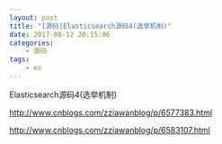 ```yaml
---
layout: post
title: "[源码]Elasticsearch源码4(选举机制)"
date: 2017-08-12 20:15:06 
categories: 
    - 源码
tags:
    - es
---
```


Elasticsearch源码4(选举机制)

<!--more-->

http://www.cnblogs.com/zziawanblog/p/6577383.html

http://www.cnblogs.com/zziawanblog/p/6583107.html
